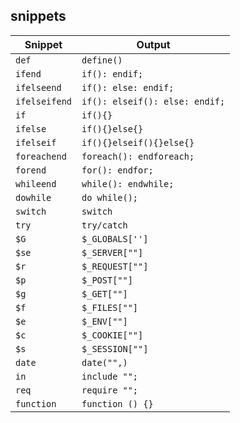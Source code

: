 ## snippets
| Snippet       | Output                        |
|---------------|-------------------------------|
| `def`         | `define()`                    |
| `ifend`       | `if(): endif;`                |
| `ifelseend`   | `if(): else: endif;`          |
| `ifelseifend` | `if(): elseif(): else: endif;`|
| `if`          | `if(){}`                      |
| `ifelse`      | `if(){}else{}`                |
| `ifelseif`    | `if(){}elseif(){}else{}`      |
| `foreachend`  |`foreach(): endforeach;`       |
| `forend`      |`for(): endfor;`               |
| `whileend`    |`while(): endwhile;`           |
| `dowhile`     |`do while();`                  |
| `switch`      |`switch`                       |
| `try`         |`try/catch`                    |
| `$G`           |`$_GLOBALS['']`                |
| `$se`          |`$_SERVER[""]`                 |
| `$r`           |`$_REQUEST[""]`                |
| `$p`           |`$_POST[""]`                   |
| `$g`           |`$_GET[""]`                    |
| `$f`           |`$_FILES[""]`                  |
| `$e`           |`$_ENV[""]`                    |
| `$c`           |`$_COOKIE[""]`                 |
| `$s`           |`$_SESSION[""]`                |
| `date`        |`date("",)`                    |
| `in`          |`include "";`                  |
| `req`         |`require "";`                  |
| `function`    |`function () {}`               |
